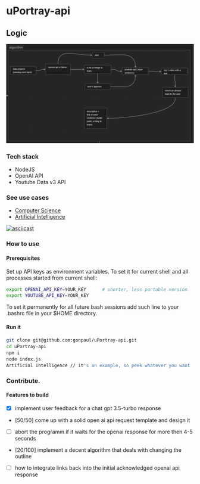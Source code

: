 # uPortray-api

## Logic
![algorithm-scheme](image.png)

### Tech stack
- NodeJS
- OpenAI API
- Youtube Data v3 API

### See use cases
- [Computer Science](./test_examples/computer_science.md)
- [Artificial Intelligence](./test_examples/artificial_intelligence.md)

[![asciicast](https://asciinema.org/a/SQ4BxTM1VX1Jr2DgpdEO75srv.svg)](https://asciinema.org/a/42eEBYnjXk8hNW842ej6a7WDY)

### How to use
#### Prerequisites
Set up API keys as environment variables.
To set it for current shell and all processes started from current shell:

```bash
export OPENAI_API_KEY=YOUR_KEY      # shorter, less portable version
export YOUTUBE_API_KEY=YOUR_KEY
```

To set it permanently for all future bash sessions add such line to your .bashrc file in your $HOME directory.

#### Run it
```bash
git clone git@github.com:gonpaul/uPortray-api.git
cd uPortray-api
npm i
node index.js
Artificial intelligence // it's an example, so peek whatever you want
```

### Contribute.
#### Features to build
- [x] implement user feedback for a chat gpt 3.5-turbo response
- [50/50] come up with a solid open ai api request template and design it
- [ ] abort the programm if it waits for the openai response for more then 4-5 seconds
- [20/100] implement a decent algorithm that deals with changing the outline
- [ ] how to integrate links back into the initial acknowledged openai api response
